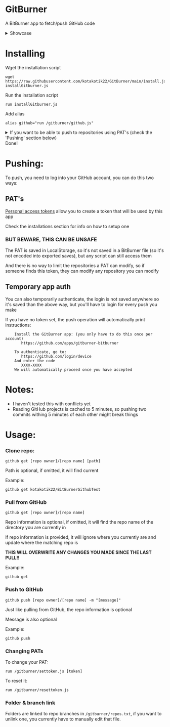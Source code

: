 # GitBurner
A BitBurner app to fetch/push GitHub code

<details>
  <summary>Showcase</summary>
  
  https://user-images.githubusercontent.com/61428759/147832588-fbac1738-9bba-46e5-9fde-a6ae7ebc5aa7.mp4
</details>

# Installing

Wget the installation script
```
wget https://raw.githubusercontent.com/kotakotik22/GitBurner/main/install.js installGitburner.js
```
Run the installation script
```
run installGitburner.js
```
Add alias
```
alias github="run /gitburner/github.js"
```
<details>
  <summary>If you want to be able to push to repositories using PAT's (check the 'Pushing' section below)</summary>
  
  If you want to be able to push, you need to use a [personal access token](https://docs.github.com/en/authentication/keeping-your-account-and-data-secure/creating-a-personal-access-token) 
  with public repo enabled
  
  This token is saved in the localstorage so it's not encoded into exported saves, but beware it's still not the most safe place to store tokens (it can be accessed by any script you run, for example)
  
  ```
  run /gitburner/settoken.js [your personal access token here]
  ```
</details>
Done!

# Pushing:
To push, you need to log into your GitHub account, you can do this two ways:

## PAT's
[Personal access tokens](https://docs.github.com/en/authentication/keeping-your-account-and-data-secure/creating-a-personal-access-token)
allow you to create a token that will be used by this app

Check the installations section for info on how to setup one

### **BUT BEWARE, THIS CAN BE UNSAFE**

The PAT is saved in LocalStorage, so it's not saved in a BitBurner file (so it's not encoded into exported saves), but any script can still access them

And there is no way to limit the repositories a PAT can modify, so if someone finds this token, they can modify any repository you can modify

## Temporary app auth
You can also temporarily authenticate, the login is not saved anywhere so it's saved than the above way, but you'll have to login for every push you make

If you have no token set, the push operation will automatically print instructions:

```
	Install the GitBurner app: (you only have to do this once per account)
	   https://github.com/apps/gitburner-bitburner

	To authenticate, go to:
	   https://github.com/login/device
	And enter the code
	   XXXX-XXXX
	We will automatically proceed once you have accepted
```

# Notes:
* I haven't tested this with conflicts yet
* Reading GitHub projects is cached to 5 minutes, so pushing two commits withing 5 minutes of each other might break things

# Usage:

### Clone repo:
```
github get [repo owner]/[repo name] [path]
```
Path is optional, if omitted, it will find current

Example:
```
github get kotakotik22/BitBurnerGithubTest
```
### Pull from GitHub
```
github get [repo owner]/[repo name]
```
Repo information is optional, if omitted, it will find the repo name of the directory you are currently in

If repo information is provided, it will ignore where you currently are and update where the matching repo is

**THIS WILL OVERWRITE ANY CHANGES YOU MADE SINCE THE LAST PULL!!**

Example:
```
github get
```
### Push to GitHub
```
github push [repo owner]/[repo name] -m "[message]"
```
Just like pulling from GitHub, the repo information is optional

Message is also optional

Example:
```
github push
```
### Changing PATs
To change your PAT:
```
run /gitburner/settoken.js [token]
```
To reset it:
```
run /gitburner/resettoken.js
```
### Folder & branch link
Folders are linked to repo branches in ``/gitburner/repos.txt``, if you want to unlink one, you currently have to manually edit that file.
